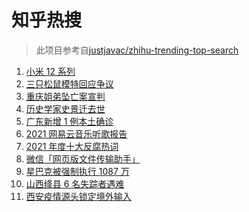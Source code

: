 # 知乎热搜

> 此项目参考自[justjavac/zhihu-trending-top-search](https://github.com/justjavac/zhihu-trending-top-search/blob/main/utils.ts)

<!-- BEGIN -->
  <!-- 最后更新时间:Tue Dec 28 2021 20:12:12 GMT+0000 (Coordinated Universal Time) -->
  1. [小米 12 系列](https://www.zhihu.com/search?q=小米12)
1. [三只松鼠模特回应争议](https://www.zhihu.com/search?q=三只松鼠模特)
1. [重庆姐弟坠亡案宣判](https://www.zhihu.com/search?q=重庆姐弟坠亡案)
1. [历史学家史景迁去世](https://www.zhihu.com/search?q=史景迁去世)
1. [广东新增 1 例本土确诊](https://www.zhihu.com/search?q=广东疫情)
1. [2021 网易云音乐听歌报告](https://www.zhihu.com/search?q=网易云音乐)
1. [2021 年度十大反腐热词](https://www.zhihu.com/search?q=年度反腐热词)
1. [微信「网页版文件传输助手」](https://www.zhihu.com/search?q=微信网页版文件传输)
1. [星巴克被强制执行 1087 万](https://www.zhihu.com/search?q=星巴克)
1. [山西绛县 6 名失踪者遇难](https://www.zhihu.com/search?q=山西绛县6人失踪)
1. [西安疫情源头锁定境外输入](https://www.zhihu.com/search?q=西安疫情)
  <!-- END -->